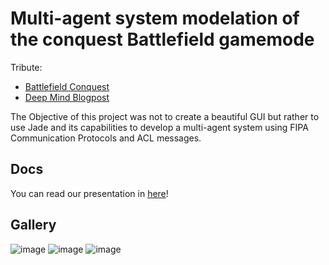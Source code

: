 # Multi-agent system modelation of the conquest Battlefield gamemode

Tribute: 
- [Battlefield Conquest](https://battlefield.fandom.com/wiki/Conquest#:~:text=Conquest%20is%20a%20gamemode%20first,Points%20scattered%20around%20the%20map.)
- [Deep Mind Blogpost](https://deepmind.com/blog/article/capture-the-flag-science)

The Objective of this project was not to create a beautiful GUI but rather to use Jade and its capabilities to 
develop a multi-agent system using FIPA Communication Protocols and ACL messages.

## Docs
You can read our presentation in [here](https://github.com/motapinto/aiad-conquest/blob/master/Presentation.pdf)!

## Gallery

![image](https://imgur.com/wK82rmE.jpg)
![image](https://imgur.com/94ENkrR.jpg)
![image](https://imgur.com/H5UT6WF.jpg)
